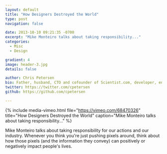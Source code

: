 ```yaml
---
layout: default
title: "How Designers Destroyed the World"
type: post
navigation: false

date: 2013-10-10 09:21:35 -0700
excerpt: "Mike Monteiro talks about taking responsibility..."
categories:
  - Misc
  - Design

gradient: 4
image: header-3.jpg
details: false

author: Chris Petersen
bio: Father, husband, CTO and cofounder of Scientist.com, developer, entrepreneur and technologist.
twitter: https://twitter.com/cpetersen
github: https://github.com/cpetersen

---
```


{% include media-vimeo.html file="https://vimeo.com/68470326" title="How Designers Destroyed the World" caption="Mike Monteiro talks about taking responsibility..." %}

Mike Monteiro talks about taking responsibility for our actions and our industry. Whenever you think you're just pushing pixels around, think about how those pixels (and the information they convey) can positively or negatively impact people's lives. ﻿  

 
